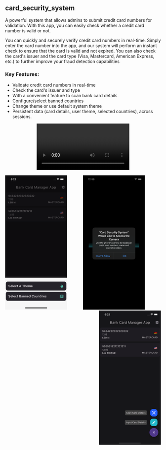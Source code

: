 ## card_security_system

A powerful system that allows admins to submit credit card numbers for validation. With this app, you can easily check whether a credit card number is valid or not.

You can quickly and securely verify credit card numbers in real-time. Simply enter the card number into the app, and our system will perform an instant check to ensure that the card is valid and not expired. You can also check the card's issuer and the card type (Visa, Mastercard, American Express, etc.) to further improve your fraud detection capabilities

### Key Features:

- Validate credit card numbers in real-time
- Check the card's issuer and type
- With a convenient feature to scan bank card details
- Configure/select banned countries
- Change theme or use default system theme
- Persistent data (card details, user theme, selected countries), across sessions.


<p align="center">
      <video src="./assets/change-theme.mp4" align="left">
      <video src="./assets/select_banned_countriers.mp4">
      <video src="./assets/swipe-delete-update.mp4" align="right">
</p>
<p align="center">
      <img width="200" src="./assets/settings.png" align="left">
      <img width="200" src="./assets/use_camera.png">
      <img width="200" src="./assets/more-options.png" align="right">
</p>